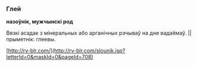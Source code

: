 ### Глей
**назоўнік, мужчынскі род**

Вязкі асадак з мінеральных або арганічных рэчываў на дне вадаёмаў. || прыметнік: глеевы.

<a rel="author">[http://rv-blr.com/](http://rv-blr.com/slounik.jsp?letterId=0&maskId=0&pageId=708)</a>
